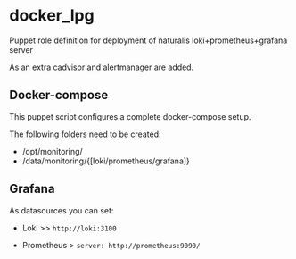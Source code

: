 # docker_lpg
Puppet role definition for deployment of naturalis loki+prometheus+grafana server

As an extra cadvisor and alertmanager are added.

Docker-compose
--------------

This puppet script configures a complete docker-compose setup.

The following folders need to be created:
- /opt/monitoring/
- /data/monitoring/{[loki/prometheus/grafana]}

## Grafana

As datasources you can set:

- Loki >>
`http://loki:3100`

- Prometheus >
`server: http://prometheus:9090/`
